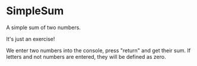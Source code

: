 # SimpleSum
A simple sum of two numbers.

It's just an exercise!

We enter two numbers into the console, press "return" and get their sum.
If letters and not numbers are entered, they will be defined as zero.
